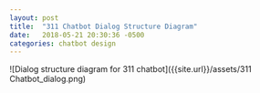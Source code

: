 ```yaml
---
layout: post
title:  "311 Chatbot Dialog Structure Diagram"
date:   2018-05-21 20:30:36 -0500
categories: chatbot design
---
```


![Dialog structure diagram for 311 chatbot]({{site.url}}/assets/311 Chatbot_dialog.png)

